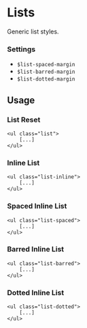 Lists
=====

Generic list styles.

### Settings

- `$list-spaced-margin`
- `$list-barred-margin`
- `$list-dotted-margin`


Usage
-----

### List Reset

    <ul class="list">
        [...]
    </ul>

### Inline List

    <ul class="list-inline">
        [...]
    </ul>

### Spaced Inline List

    <ul class="list-spaced">
        [...]
    </ul>

### Barred Inline List

    <ul class="list-barred">
        [...]
    </ul>

### Dotted Inline List

    <ul class="list-dotted">
        [...]
    </ul>



